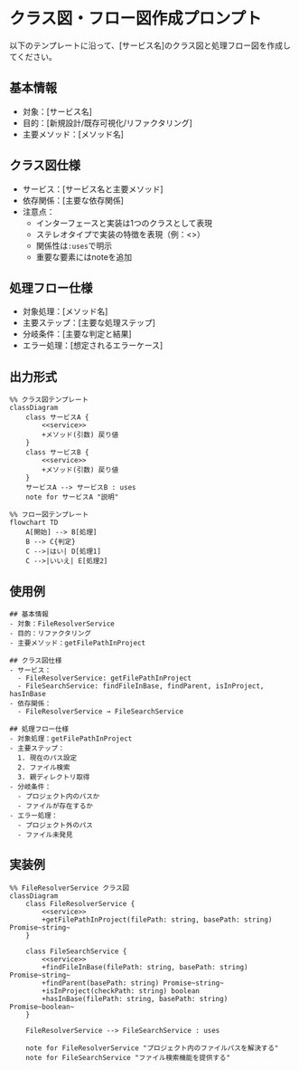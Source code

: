 # クラス図・フロー図作成プロンプト

以下のテンプレートに沿って、[サービス名]のクラス図と処理フロー図を作成してください。

## 基本情報
- 対象：[サービス名]
- 目的：[新規設計/既存可視化/リファクタリング]
- 主要メソッド：[メソッド名]

## クラス図仕様
- サービス：[サービス名と主要メソッド]
- 依存関係：[主要な依存関係]
- 注意点：
  - インターフェースと実装は1つのクラスとして表現
  - ステレオタイプで実装の特徴を表現（例：<<service>>）
  - 関係性は`:uses`で明示
  - 重要な要素にはnoteを追加

## 処理フロー仕様
- 対象処理：[メソッド名]
- 主要ステップ：[主要な処理ステップ]
- 分岐条件：[主要な判定と結果]
- エラー処理：[想定されるエラーケース]

## 出力形式
```mermaid
%% クラス図テンプレート
classDiagram
    class サービスA {
        <<service>>
        +メソッド(引数) 戻り値
    }
    class サービスB {
        <<service>>
        +メソッド(引数) 戻り値
    }
    サービスA --> サービスB : uses
    note for サービスA "説明"
```

```mermaid
%% フロー図テンプレート
flowchart TD
    A[開始] --> B[処理]
    B --> C{判定}
    C -->|はい| D[処理1]
    C -->|いいえ| E[処理2]
```

## 使用例
```
## 基本情報
- 対象：FileResolverService
- 目的：リファクタリング
- 主要メソッド：getFilePathInProject

## クラス図仕様
- サービス：
  - FileResolverService: getFilePathInProject
  - FileSearchService: findFileInBase, findParent, isInProject, hasInBase
- 依存関係：
  - FileResolverService → FileSearchService

## 処理フロー仕様
- 対象処理：getFilePathInProject
- 主要ステップ：
  1. 現在のパス設定
  2. ファイル検索
  3. 親ディレクトリ取得
- 分岐条件：
  - プロジェクト内のパスか
  - ファイルが存在するか
- エラー処理：
  - プロジェクト外のパス
  - ファイル未発見
```

## 実装例
```mermaid
%% FileResolverService クラス図
classDiagram
    class FileResolverService {
        <<service>>
        +getFilePathInProject(filePath: string, basePath: string) Promise~string~
    }
    
    class FileSearchService {
        <<service>>
        +findFileInBase(filePath: string, basePath: string) Promise~string~
        +findParent(basePath: string) Promise~string~
        +isInProject(checkPath: string) boolean
        +hasInBase(filePath: string, basePath: string) Promise~boolean~
    }
    
    FileResolverService --> FileSearchService : uses
    
    note for FileResolverService "プロジェクト内のファイルパスを解決する"
    note for FileSearchService "ファイル検索機能を提供する"
```
